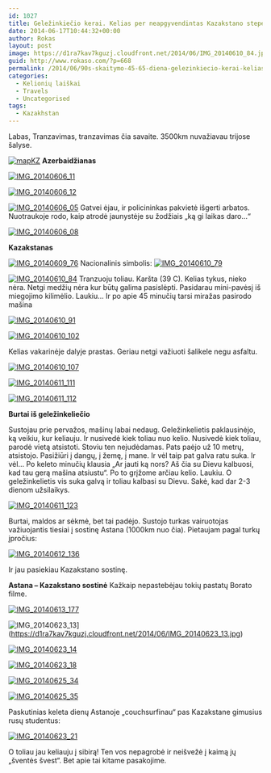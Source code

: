 ```yaml
---
id: 1027
title: Geležinkiečio kerai. Kelias per neapgyvendintas Kazakstano stepes. Ir Borato tėvynės sostinė
date: 2014-06-17T10:44:32+00:00
author: Rokas
layout: post
image: https://d1ra7kav7kguzj.cloudfront.net/2014/06/IMG_20140610_84.jpg
guid: http://www.rokaso.com/?p=668
permalink: /2014/06/90s-skaitymo-45-65-diena-gelezinkiecio-kerai-kelias-per-neapgyvendintas-kazakstano-stepes-ir-borato-tevynes-sostine-6/
categories:
  - Kelionių laiškai
  - Travels
  - Uncategorised
tags:
  - Kazakhstan
---
```

Labas, Tranzavimas, tranzavimas čia savaite. 3500km nuvažiavau trijose šalyse. 


 [![mapKZ](https://d1ra7kav7kguzj.cloudfront.net/2014/06/mapKZ.png)](https://d1ra7kav7kguzj.cloudfront.net/2014/06/mapKZ.png)
**Azerbaidžianas**


 [![IMG_20140606_11](https://d1ra7kav7kguzj.cloudfront.net/2014/06/IMG_20140606_11-1024x682.jpg)](https://d1ra7kav7kguzj.cloudfront.net/2014/06/IMG_20140606_11.jpg)

 [![IMG_20140606_12](https://d1ra7kav7kguzj.cloudfront.net/2014/06/IMG_20140606_12-1024x682.jpg)](https://d1ra7kav7kguzj.cloudfront.net/2014/06/IMG_20140606_12.jpg)

 [![IMG_20140606_05](https://d1ra7kav7kguzj.cloudfront.net/2014/06/IMG_20140606_05-1024x682.jpg)](https://d1ra7kav7kguzj.cloudfront.net/2014/06/IMG_20140606_05.jpg)
Gatvei ėjau, ir policininkas pakvietė išgerti arbatos. Nuotraukoje rodo, kaip atrodė jaunystėje su žodžiais „ką gi laikas daro…“

 [![IMG_20140606_08](https://d1ra7kav7kguzj.cloudfront.net/2014/06/IMG_20140606_08-682x1024.jpg)](https://d1ra7kav7kguzj.cloudfront.net/2014/06/IMG_20140606_08.jpg) 


**Kazakstanas** 


 [![IMG_20140609_76](https://d1ra7kav7kguzj.cloudfront.net/2014/06/IMG_20140609_76-1024x682.jpg)](https://d1ra7kav7kguzj.cloudfront.net/2014/06/IMG_20140609_76.jpg)
Nacionalinis simbolis: 
 [![IMG_20140610_79](https://d1ra7kav7kguzj.cloudfront.net/2014/06/IMG_20140610_79-1024x682.jpg)](https://d1ra7kav7kguzj.cloudfront.net/2014/06/IMG_20140610_79.jpg)

 [![IMG_20140610_84](https://d1ra7kav7kguzj.cloudfront.net/2014/06/IMG_20140610_84-1024x576.jpg)](https://d1ra7kav7kguzj.cloudfront.net/2014/06/IMG_20140610_84.jpg)
Tranzuoju toliau. Karšta (39 C). Kelias tykus, nieko nėra. Netgi medžių nėra kur būtų galima pasislėpti. Pasidarau mini-pavėsį iš miegojimo kilimėlio. Laukiu… Ir po apie 45 minučių tarsi miražas pasirodo mašina 

 [![IMG_20140610_91](https://d1ra7kav7kguzj.cloudfront.net/2014/06/IMG_20140610_91-1024x576.jpg)](https://d1ra7kav7kguzj.cloudfront.net/2014/06/IMG_20140610_91.jpg) 


 [![IMG_20140610_102](https://d1ra7kav7kguzj.cloudfront.net/2014/06/IMG_20140610_102-1024x682.jpg)](https://d1ra7kav7kguzj.cloudfront.net/2014/06/IMG_20140610_102.jpg) 

Kelias vakarinėje dalyje prastas. Geriau netgi važiuoti šalikele negu asfaltu.

 [![IMG_20140610_107](https://d1ra7kav7kguzj.cloudfront.net/2014/06/IMG_20140610_107-1024x682.jpg)](https://d1ra7kav7kguzj.cloudfront.net/2014/06/IMG_20140610_107.jpg)

 [![IMG_20140611_111](https://d1ra7kav7kguzj.cloudfront.net/2014/06/IMG_20140611_111-1024x682.jpg)](https://d1ra7kav7kguzj.cloudfront.net/2014/06/IMG_20140611_111.jpg)
 
 [![IMG_20140611_112](https://d1ra7kav7kguzj.cloudfront.net/2014/06/IMG_20140611_112-1024x682.jpg)](https://d1ra7kav7kguzj.cloudfront.net/2014/06/IMG_20140611_112.jpg)
 
 **Burtai iš geležinkeliečio**
 
 Sustojau prie pervažos, mašinų labai nedaug. Geležinkelietis paklausinėjo, ką veikiu, kur keliauju. Ir nusivedė kiek toliau nuo kelio. Nusivedė kiek toliau, parodė vietą atsistoti. Stoviu ten nejudėdamas. Pats paėjo už 10 metrų, atsistojo. Pasižiūri į dangų, į žemę, į mane. Ir vėl taip pat galva ratu suka. Ir vėl… Po keleto minučių klausia „Ar jauti ką nors? Aš čia su Dievu kalbuosi, kad tau gerą mašina atsiustu“. Po to grįžome arčiau kelio. Laukiu. O geležinkelietis vis suka galvą ir toliau kalbasi su Dievu. Sakė, kad dar 2-3 dienom užsilaikys. 
 
 [![IMG_20140611_123](https://d1ra7kav7kguzj.cloudfront.net/2014/06/IMG_20140611_123-1024x682.jpg)](https://d1ra7kav7kguzj.cloudfront.net/2014/06/IMG_20140611_123.jpg) 

 
 Burtai, maldos ar sėkmė, bet tai padėjo. Sustojo turkas vairuotojas važiuojantis tiesiai į sostinę Astana (1000km nuo čia). Pietaujam pagal turkų įpročius: 
 
 
 [![IMG_20140612_136](https://d1ra7kav7kguzj.cloudfront.net/2014/06/IMG_20140612_136-1024x682.jpg)](https://d1ra7kav7kguzj.cloudfront.net/2014/06/IMG_20140612_136.jpg) 

 
 Ir jau pasiekiau Kazakstano sostinę. 
 
 **Astana – Kazakstano sostinė**
 Kažkaip nepastebėjau tokių pastatų Borato filme. 
 
 
 [![IMG_20140613_177](https://d1ra7kav7kguzj.cloudfront.net/2014/06/IMG_20140613_177-682x1024.jpg)](https://d1ra7kav7kguzj.cloudfront.net/2014/06/IMG_20140613_177.jpg)
 
 ![IMG_20140623_13](https://d1ra7kav7kguzj.cloudfront.net/2014/06/IMG_20140623_13-682x1024.jpg)](https://d1ra7kav7kguzj.cloudfront.net/2014/06/IMG_20140623_13.jpg)
 
 
 [![IMG_20140623_14](https://d1ra7kav7kguzj.cloudfront.net/2014/06/IMG_20140623_14-1024x682.jpg)](https://d1ra7kav7kguzj.cloudfront.net/2014/06/IMG_20140623_14.jpg)
 
 
 [![IMG_20140623_18](https://d1ra7kav7kguzj.cloudfront.net/2014/06/IMG_20140623_18-1024x682.jpg)](https://d1ra7kav7kguzj.cloudfront.net/2014/06/IMG_20140623_18.jpg)
 
 
 [![IMG_20140625_34](https://d1ra7kav7kguzj.cloudfront.net/2014/06/IMG_20140625_34-1024x682.jpg)](https://d1ra7kav7kguzj.cloudfront.net/2014/06/IMG_20140625_34.jpg)
 
 
 [![IMG_20140625_35](https://d1ra7kav7kguzj.cloudfront.net/2014/06/IMG_20140625_35-1024x682.jpg)](https://d1ra7kav7kguzj.cloudfront.net/2014/06/IMG_20140625_35.jpg)
 
 Paskutinias keleta dienų Astanoje „couchsurfinau“ pas Kazakstane gimusius rusų studentus:
 
 
 [![IMG_20140623_21](https://d1ra7kav7kguzj.cloudfront.net/2014/06/IMG_20140623_21-1024x682.jpg)](https://d1ra7kav7kguzj.cloudfront.net/2014/06/IMG_20140623_21.jpg)
 
 O toliau jau keliauju į sibirą! Ten vos nepagrobė ir neišvežė į kaimą jų „šventės švest“. Bet apie tai kitame pasakojime.